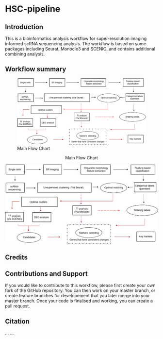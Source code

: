 HSC-pipeline
================

## Introduction

This is a bioinformatics analysis workflow for super-resolution imaging
informed scRNA sequencing analysis. The workflow is based on some
packages including Seurat, Monocle3 and SCENIC, and contains additional
combining analysis.

## Workflow summary

<figure>
<img
src="https://github.com/tornado2047/HSC-pipeline/blob/main/img/flow%20chart.png"
alt="Main Flow Chart" />
<figcaption aria-hidden="true">Main Flow Chart</figcaption>
</figure>

<div align="center">

<p>
Main Flow Chart
</p>

<img src="https://github.com/tornado2047/HSC-pipeline/blob/main/img/flow%20chart.png" alt="Main Flow Chart" />

</div>

## Credits

## Contributions and Support

If you would like to contribute to this workflow, please first create
your own fork of the GitHub repository. You can then work on your master
branch, or create feature branches for developement that you later merge
into your master branch. Once your code is finalised and working, you
can create a pull request.

## Citation

… …
